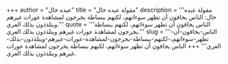+++
author = "عبده خال"
title = "مقولة عبده خال"
description = '''مقولة عبده خال: الناس يخافون أن تظهر سوءاتهم، لكنهم ببساطة يخرجون لمشاهدة عورات غيرهم ويتلذذون بذلك العري.'''
quote = '''الناس يخافون أن تظهر سوءاتهم، لكنهم ببساطة يخرجون لمشاهدة عورات غيرهم ويتلذذون بذلك العري.'''
slug = '''الناس-يخافون-أن-تظهر-سوءاتهم،-لكنهم-ببساطة-يخرجون-لمشاهدة-عورات-غيرهم-ويتلذذون-بذلك-العري'''
+++
الناس يخافون أن تظهر سوءاتهم، لكنهم ببساطة يخرجون لمشاهدة عورات غيرهم ويتلذذون بذلك العري.
